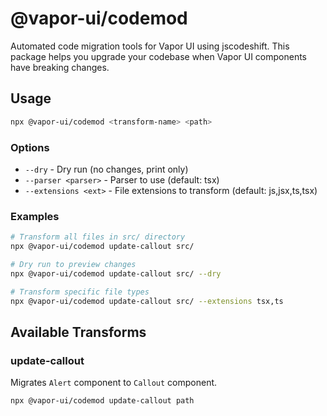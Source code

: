 # @vapor-ui/codemod

Automated code migration tools for Vapor UI using jscodeshift. This package helps you upgrade your codebase when Vapor UI components have breaking changes.

## Usage

```bash
npx @vapor-ui/codemod <transform-name> <path>
```

### Options

- `--dry` - Dry run (no changes, print only)
- `--parser <parser>` - Parser to use (default: tsx)
- `--extensions <ext>` - File extensions to transform (default: js,jsx,ts,tsx)

### Examples

```bash
# Transform all files in src/ directory
npx @vapor-ui/codemod update-callout src/

# Dry run to preview changes
npx @vapor-ui/codemod update-callout src/ --dry

# Transform specific file types
npx @vapor-ui/codemod update-callout src/ --extensions tsx,ts
```

## Available Transforms

### update-callout

Migrates `Alert` component to `Callout` component.

```bash
npx @vapor-ui/codemod update-callout path
```